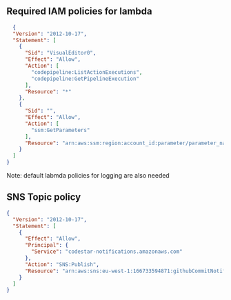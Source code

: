 ## Required IAM policies for lambda

```json
  {
  "Version": "2012-10-17",
  "Statement": [
    {
      "Sid": "VisualEditor0",
      "Effect": "Allow",
      "Action": [
        "codepipeline:ListActionExecutions",
        "codepipeline:GetPipelineExecution"
      ],
      "Resource": "*"
    },
    {
      "Sid": "",
      "Effect": "Allow",
      "Action": [
        "ssm:GetParameters"
      ],
      "Resource": "arn:aws:ssm:region:account_id:parameter/parameter_name"
    }
  ]
}
```
Note: default labmda policies for logging are also needed

## SNS Topic policy

```json
{
  "Version": "2012-10-17",
  "Statement": [
    {
      "Effect": "Allow",
      "Principal": {
        "Service": "codestar-notifications.amazonaws.com"
      },
      "Action": "SNS:Publish",
      "Resource": "arn:aws:sns:eu-west-1:166733594871:githubCommitNotifier"
    }
  ]
}
```
